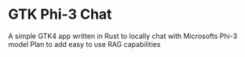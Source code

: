 # GTK Phi-3 Chat
A simple GTK4 app written in Rust to locally chat with Microsofts Phi-3 model
Plan to add easy to use RAG capabilities
